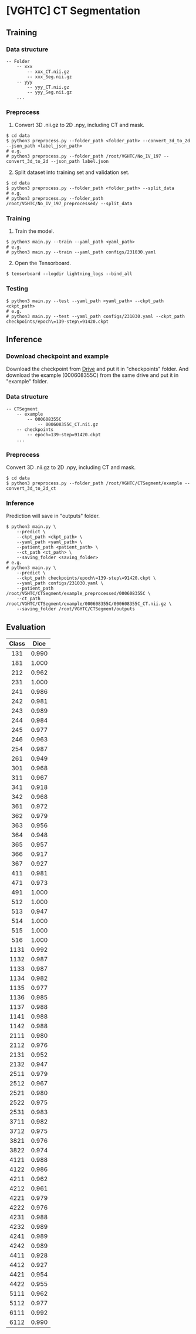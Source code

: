 # [VGHTC] CT Segmentation

## Training
### Data structure
```
-- Folder
    -- xxx
        -- xxx_CT.nii.gz
        -- xxx_Seg.nii.gz
    -- yyy
        -- yyy_CT.nii.gz
        -- yyy_Seg.nii.gz
    ...
```
### Preprocess
1. Convert 3D .nii.gz to 2D .npy, including CT and mask.
```=shell
$ cd data
$ python3 preprocess.py --folder_path <folder_path> --convert_3d_to_2d --json_path <label_json_path>
# e.g.
# python3 preprocess.py --folder_path /root/VGHTC/No_IV_197 --convert_3d_to_2d --json_path label.json
```
2. Split dataset into training set and validation set.
```=shell
$ cd data
$ python3 preprocess.py --folder_path <folder_path> --split_data
# e.g.
# python3 preprocess.py --folder_path /root/VGHTC/No_IV_197_preprocessed/ --split_data
```

### Training
1. Train the model.
```=shell
$ python3 main.py --train --yaml_path <yaml_path>
# e.g.
# python3 main.py --train --yaml_path configs/231030.yaml
```
2. Open the Tensorboard.
```=shell
$ tensorboard --logdir lightning_logs --bind_all
```

### Testing
```=shell
$ python3 main.py --test --yaml_path <yaml_path> --ckpt_path <ckpt_path>
# e.g.
# python3 main.py --test --yaml_path configs/231030.yaml --ckpt_path checkpoints/epoch\=139-step\=91420.ckpt
```

## Inference
### Download checkpoint and example
Download the checkpoint from [Drive](http://gofile.me/6Ukc0/KCdnFlIYh) and put it in "checkpoints" folder.
And download the example (000608355C) from the same drive and put it in "example" folder.
### Data structure
```
-- CTSegment
    -- example
        -- 000608355C
            -- 000608355C_CT.nii.gz
    -- checkpoints
        -- epoch=139-step=91420.ckpt
    ...
```
### Preprocess
Convert 3D .nii.gz to 2D .npy, including CT and mask.
```=shell
$ cd data
$ python3 preprocess.py --folder_path /root/VGHTC/CTSegment/example --convert_3d_to_2d_ct
```

### Inference
Prediction will save in "outputs" folder.
```=shell
$ python3 main.py \
    --predict \
    --ckpt_path <ckpt_path> \
    --yaml_path <yaml_path> \
    --patient_path <patient_path> \
    --ct_path <ct_path> \
    --saving_folder <saving_folder>
# e.g.
# python3 main.py \
    --predict \
    --ckpt_path checkpoints/epoch\=139-step\=91420.ckpt \
    --yaml_path configs/231030.yaml \
    --patient_path /root/VGHTC/CTSegment/example_preprocessed/000608355C \
    --ct_path /root/VGHTC/CTSegment/example/000608355C/000608355C_CT.nii.gz \
    --saving_folder /root/VGHTC/CTSegment/outputs
```

## Evaluation
| Class| Dice  |
|:----:| :----:|
| 131  | 0.990 |
| 181  | 1.000 |
| 212  | 0.962 |
| 231  | 1.000 |
| 241  | 0.986 |
| 242  | 0.981 |
| 243  | 0.989 |
| 244  | 0.984 |
| 245  | 0.977 |
| 246  | 0.963 |
| 254  | 0.987 |
| 261  | 0.949 |
| 301  | 0.968 |
| 311  | 0.967 |
| 341  | 0.918 |
| 342  | 0.968 |
| 361  | 0.972 |
| 362  | 0.979 |
| 363  | 0.956 |
| 364  | 0.948 |
| 365  | 0.957 |
| 366  | 0.917 |
| 367  | 0.927 |
| 411  | 0.981 |
| 471  | 0.973 |
| 491  | 1.000 |
| 512  | 1.000 |
| 513  | 0.947 |
| 514  | 1.000 |
| 515  | 1.000 |
| 516  | 1.000 |
|1131  | 0.992 |
|1132  | 0.987 |
|1133  | 0.987 |
|1134  | 0.982 |
|1135  | 0.977 |
|1136  | 0.985 |
|1137  | 0.988 |
|1141  | 0.988 |
|1142  | 0.988 |
|2111  | 0.980 |
|2112  | 0.976 |
|2131  | 0.952 |
|2132  | 0.947 |
|2511  | 0.979 |
|2512  | 0.967 |
|2521  | 0.980 |
|2522  | 0.975 |
|2531  | 0.983 |
|3711  | 0.982 |
|3712  | 0.975 |
|3821  | 0.976 |
|3822  | 0.974 |
|4121  | 0.988 |
|4122  | 0.986 |
|4211  | 0.962 |
|4212  | 0.961 |
|4221  | 0.979 |
|4222  | 0.976 |
|4231  | 0.988 |
|4232  | 0.989 |
|4241  | 0.989 |
|4242  | 0.989 |
|4411  | 0.928 |
|4412  | 0.927 |
|4421  | 0.954 |
|4422  | 0.955 |
|5111  | 0.962 |
|5112  | 0.977 |
|6111  | 0.992 |
|6112  | 0.990 |